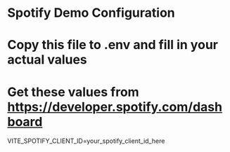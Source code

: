 # Spotify Demo Configuration
# Copy this file to .env and fill in your actual values
# Get these values from https://developer.spotify.com/dashboard
VITE_SPOTIFY_CLIENT_ID=your_spotify_client_id_here
